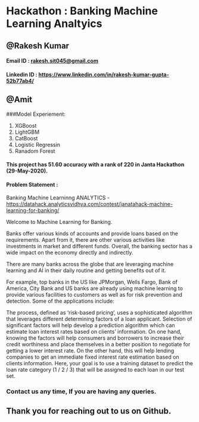 # Hackathon : Banking Machine Learning  Analtyics 
## @Rakesh Kumar

#### Email ID : rakesh.sit045@gmail.com
#### Linkedin ID : https://www.linkedin.com/in/rakesh-kumar-gupta-52b77ab4/

## @Amit 

###Model Experiement:
1) XGBoost
2) LightGBM
3) CatBoost
4) Logistic Regressin
5) Ranadom Forest


#### This project has 51.60 accuracy with a rank of 220 in Janta Hackathon (29-May-2020).
#### Problem Statement : 
Banking Machine Learninng ANALYTICS - https://datahack.analyticsvidhya.com/contest/janatahack-machine-learning-for-banking/


Welcome to Machine Learning for Banking.


Banks offer various kinds of accounts and provide loans based on 
the requirements. Apart from it, there are other various activities like 
investments in market and different funds. Overall, the banking sector has a 
wide impact on the economy directly and indirectly.


There are many banks across the globe that are leveraging machine learning and
 AI in their daily routine and getting benefits out of it.


For example, top banks in the US like JPMorgan, Wells Fargo, Bank of America, 
City Bank and US banks are already using machine learning to provide various 
facilities to customers as well as for risk prevention and detection. Some of
 the applications include:



The process, defined as ‘risk-based pricing’, uses a sophisticated algorithm 
that leverages different determining factors of a loan applicant. Selection of
 significant factors will help develop a prediction algorithm which can 
 estimate loan interest rates based on clients’ information. On one hand,
 knowing the factors will help consumers and borrowers to increase their 
 credit worthiness and place themselves in a better position to negotiate 
 for getting a lower interest rate. On the other hand, this will help
 lending companies to get an immediate fixed interest rate estimation 
based on clients information. Here, your goal is to use a training dataset
to predict the loan rate category (1 / 2 / 3) that will be assigned to 
each loan in our test set.



### Contact us any time, If you are having any queries.

## Thank you for reaching out to us on Github. 

